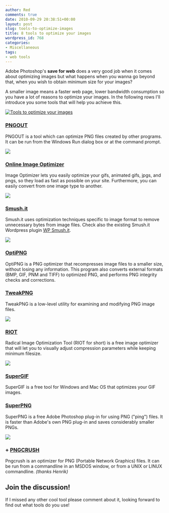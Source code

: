 ```yaml
---
author: Red
comments: true
date: 2010-09-29 20:38:51+00:00
layout: post
slug: tools-to-optimize-images
title: 8 tools to optimize your images
wordpress_id: 768
categories:
- Miscellaneous
tags:
- web tools
---
```


Adobe Photoshop's **save for web** does a very good job when it comes about optimizing images but what happens when you wanna go beyond that, when you wish to obtain minimum size for your images?

A smaller image means a faster web page, lower bandwidth consumption so you have a lot of reasons to optimize your images. In the following rows I'll introduce you some tools that will help you achieve this.

[![Tools to optimize your images](http://www.red-team-design.com/wp-content/uploads/2010/09/riot-png-optimizer.png)](http://www.red-team-design.com/tools-to-optimize-images/) 

<!-- more -->

### [PNGOUT](http://www.advsys.net/ken/util/pngout.htm)

PNGOUT is a tool which can optimize PNG files created by other programs. It can be run from the Windows Run dialog box or at the command prompt. 

![](http://www.red-team-design.com/wp-content/uploads/2010/09/pngout.png)

### [Online Image Optimizer](http://tools.dynamicdrive.com/imageoptimizer/)

Image Optimizer lets you easily optimize your gifs, animated gifs, jpgs, and pngs, so they load as fast as possible on your site. Furthermore, you can easily convert from one image type to another. 

![](http://www.red-team-design.com/wp-content/uploads/2010/09/online-image-optimizer.png)

### [Smush.it](http://developer.yahoo.com/yslow/smushit/)

Smush.it uses optimization techniques specific to image format to remove unnecessary bytes from image files. Check also the existing Smush.it Wordpress plugin [WP Smush.it](http://wordpress.org/extend/plugins/wp-smushit/).

![](http://www.red-team-design.com/wp-content/uploads/2010/09/smush-it.png)

### [OptiPNG](http://optipng.sourceforge.net/)

OptiPNG is a PNG optimizer that recompresses image files to a smaller size, without losing any information. This program also converts external formats (BMP, GIF, PNM and TIFF) to optimized PNG, and performs PNG integrity checks and corrections. 

### [TweakPNG](http://entropymine.com/jason/tweakpng/)

TweakPNG is a low-level utility for examining and modifying PNG image files.

![](http://www.red-team-design.com/wp-content/uploads/2010/09/tweakpng.png)

### [RIOT](http://luci.criosweb.ro/riot/)

Radical Image Optimization Tool (RIOT for short) is a free image optimizer that will let you to visually adjust compression parameters while keeping minimum filesize.

![](http://www.red-team-design.com/wp-content/uploads/2010/09/riot-png-optimizer.png)

### [SuperGIF](http://www.boxtopsoft.com/supergif.html)

SuperGIF is a free tool for Windows and Mac OS that optimizes your GIF images.

### [SuperPNG ](http://www.fnordware.com/superpng/)

SuperPNG is a free Adobe Photoshop plug-in for using PNG ("ping") files. It is faster than Adobe's own PNG plug-in and saves considerably smaller PNGs.

![](http://www.red-team-design.com/wp-content/uploads/2010/09/super-png.png)

### + [PNGCRUSH](http://pmt.sourceforge.net/pngcrush/)

Pngcrush is an optimizer for PNG (Portable Network Graphics) files. It can be run from a commandline in an MSDOS window, or from a UNIX or LINUX commandline. _(thanks Henrik)_

## Join the discussion!

If I missed any other cool tool please comment about it, looking forward to find out what tools do you use!